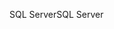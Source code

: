 <span data-ttu-id="e40e5-101">SQL Server</span><span class="sxs-lookup"><span data-stu-id="e40e5-101">SQL Server</span></span>